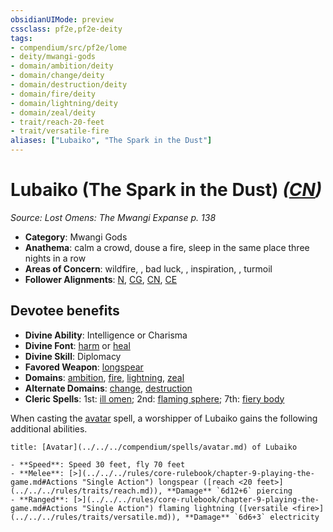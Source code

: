 ```yaml
---
obsidianUIMode: preview
cssclass: pf2e,pf2e-deity
tags:
- compendium/src/pf2e/lome
- deity/mwangi-gods
- domain/ambition/deity
- domain/change/deity
- domain/destruction/deity
- domain/fire/deity
- domain/lightning/deity
- domain/zeal/deity
- trait/reach-20-feet
- trait/versatile-fire
aliases: ["Lubaiko", "The Spark in the Dust"]
---
```

# Lubaiko (The Spark in the Dust) *([CN](../../../rules/traits/chaotic-neutral-b1.md))*  
*Source: Lost Omens: The Mwangi Expanse p. 138*  

- **Category**: Mwangi Gods
- **Anathema**: calm a crowd, douse a fire, sleep in the same place three nights in a row
- **Areas of Concern**: wildfire, , bad luck, , inspiration, , turmoil
- **Follower Alignments**: [N](../../../rules/traits/neutral-b1.md), [CG](../../../rules/traits/chaotic-good-b1.md), [CN](../../../rules/traits/chaotic-neutral-b1.md), [CE](../../../rules/traits/chaotic-evil-b1.md)

## Devotee benefits

- **Divine Ability**: Intelligence or Charisma
- **Divine Font**: [harm](../../spells/harm.md) or [heal](../../spells/heal.md)
- **Divine Skill**: Diplomacy
- **Favored Weapon**: [longspear](../../equipment/items/longspear.md)
- **Domains**: [ambition](../domains.md#Ambition), [fire](../domains.md#Fire), [lightning](../domains.md#Lightning), [zeal](../domains.md#Zeal)
- **Alternate Domains**: [change](../domains.md#Change), [destruction](../domains.md#Destruction)
- **Cleric Spells**: 1st: [ill omen](../../spells/ill-omen-logm.md); 2nd: [flaming sphere](../../spells/flaming-sphere.md); 7th: [fiery body](../../spells/fiery-body.md)

When casting the [avatar](../../spells/avatar.md) spell, a worshipper of Lubaiko gains the following additional abilities.

```ad-embed-avatar
title: [Avatar](../../../compendium/spells/avatar.md) of Lubaiko

- **Speed**: Speed 30 feet, fly 70 feet
- **Melee**: [>](../../../rules/core-rulebook/chapter-9-playing-the-game.md#Actions "Single Action") longspear ([reach <20 feet>](../../../rules/traits/reach.md)), **Damage** `6d12+6` piercing
- **Ranged**: [>](../../../rules/core-rulebook/chapter-9-playing-the-game.md#Actions "Single Action") flaming lightning ([versatile <fire>](../../../rules/traits/versatile.md)), **Damage** `6d6+3` electricity
```
